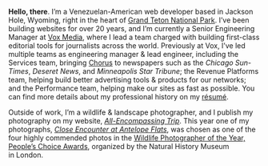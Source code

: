 **Hello, there**. I’m a Venezuelan-American web developer based in Jackson Hole, Wyoming, right in the heart of [Grand Teton National Park](https://www.allencompassingtrip.com/tagged/grand-teton-national-park). I’ve been building websites for over 20 years, and I’m currently a Senior Engineering Manager at [Vox Media](https://www.voxmedia.com), where I lead a team charged with building first-class editorial tools for journalists across the world. Previously at Vox, I’ve led multiple teams as engineering manager & lead engineer, including the Services team, bringing [Chorus](https://getchorus.voxmedia.com/) to newspapers such as the _Chicago Sun-Times_, _Deseret News_, and _Minneapolis Star Tribune_; the Revenue Platforms team, helping build better advertising tools & products for our networks; and the Performance team, helping make our sites as fast as possible. You can find more details about my professional history on my [résumé](/resume.html).

Outside of work, I’m a wildlife & landscape photographer, and I publish my photography on my website, _[All-Encompassing Trip](https://www.allencompassingtrip.com)_. This year one of my photographs, _[Close Encounter at Antelope Flats](https://www.allencompassingtrip.com/2019/4/16/2619/close-encounter)_, was chosen as one of the four highly commended photos in the [Wildlife Photographer of the Year, People’s Choice Awards](https://www.nhm.ac.uk/wpy/gallery/2020-close-encounter), organized by the Natural History Museum in&nbsp;London.
